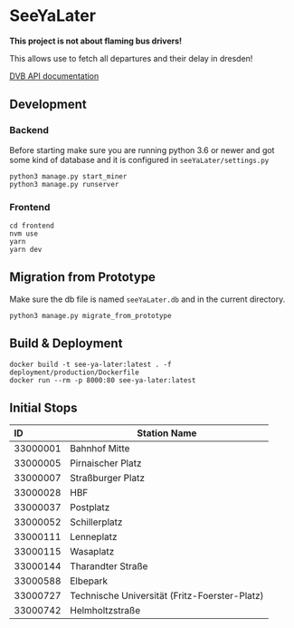 # SeeYaLater

**This project is not about flaming bus drivers!**

This allows use to fetch all departures and their delay in dresden!

[DVB API documentation](https://github.com/kiliankoe/vvo/blob/master/documentation/webapi.md)

## Development

### Backend

Before starting make sure you are running python 3.6 or newer and got some kind of database and it is configured in `seeYaLater/settings.py`

```
python3 manage.py start_miner
python3 manage.py runserver
```

### Frontend

```
cd frontend
nvm use
yarn
yarn dev
```

## Migration from Prototype

Make sure the db file is named `seeYaLater.db` and in the current directory.

```
python3 manage.py migrate_from_prototype
```

## Build & Deployment

```
docker build -t see-ya-later:latest . -f deployment/production/Dockerfile
docker run --rm -p 8000:80 see-ya-later:latest
```

## Initial Stops

| ID       | Station Name                                  |
| :------- | --------------------------------------------- |
| 33000001 | Bahnhof Mitte                                 |
| 33000005 | Pirnaischer Platz                             |
| 33000007 | Straßburger Platz                             |
| 33000028 | HBF                                           |
| 33000037 | Postplatz                                     |
| 33000052 | Schillerplatz                                 |
| 33000111 | Lenneplatz                                    |
| 33000115 | Wasaplatz                                     |
| 33000144 | Tharandter Straße                             | 
| 33000588 | Elbepark                                      | 
| 33000727 | Technische Universität (Fritz-Foerster-Platz) |
| 33000742 | Helmholtzstraße                               |